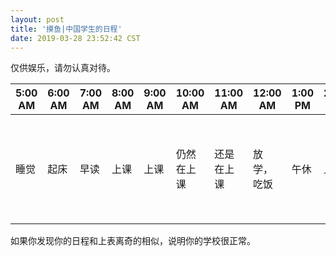 ```yaml
---
layout: post
title: '摸鱼|中国学生的日程'
date: 2019-03-28 23:52:42 CST
---
```

仅供娱乐，请勿认真对待。

|5:00 AM|6:00 AM|7:00 AM|8:00 AM|9:00 AM|10:00 AM|11:00 AM|12:00 AM|1:00 PM|2:00 PM|3:00 PM|4:00 PM|5:00 PM|6:00 PM|7:00 PM|8:00 PM|9:00 PM|10:00 PM|11:00 PM|12:00 PM|1:00 AM|2:00 AM|3:00 AM|4:00 AM|
|-|-|-|-|-|-|-|-|-|-|-|-|-|-|-|-|-|-|-|-|-|-|-|-|
|睡觉|起床|早读|上课|上课|仍然在上课|还是在上课|放学，吃饭|午休|上课|上课|怎么一直在上课？|..................|下课，跑操，放学|吃饭，肝作业|肝作业|你的作业没写完|我的作业没写完|原来你也没写完|手速快的应该已经写完了|你的作业写不完|不如我们交白卷|别肝了交不上的|睡得像死猪（不清真）一样|

如果你发现你的日程和上表离奇的相似，说明你的学校很正常。
